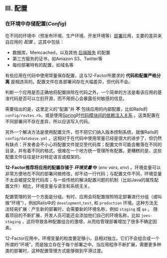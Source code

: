## III. 配置
### 在环境中存储配置(*Config*)

在不同的环境中（预发布环境、生产环境、开发环境等）[部署](/codebase)应用，主要的差异来自应用的 *配置* 。这其中包括：

* 数据库，Memcached，以及其他 [后端服务](/backing-services) 的配置
* 第三方服务的证书，如Amazon S3、Twitter等
* 每份部署特有的配置，如域名等

有些应用在代码中使用常量保存配置，这与12-Factor所要求的 **代码和配置严格分离** 是相违背的。配置文件在各部署间存在大幅差异，但代码不会。

判断一个应用是否正确地将配置排除在代码之外，一个简单的方法是看该应用的基准代码是否可以立刻开源，而不用担心会暴露任何敏感的信息。

需要指出的是，这里定义的"配置"并 **不** 包括应用的内部配置，比如Rails的 `config/routes.rb`，或是使用[Spring](http://www.springsource.org/)时[代码模块间的依赖注入关系](http://static.springsource.org/spring/docs/2.5.x/reference/beans.html) 。这类配置在不同部署间不存在差异，所以应该写入代码。

另外一个解决方法是使用配置文件，但不把它们纳入版本控制系统，就像Rails的 `config/database.yml` 。这相对于在代码中使用常量已经是很大的进步了，但仍然有缺点：开发者会不小心将配置文件提交至代码库；配置文件可能会散落在不同的目录，并有着不同的格式，很难在一个地方统一管理所有配置。更糟糕的是，这些配置文件往往是针对特定语言或框架的。

**12-Factor推荐将应用的配置存储于 *环境变量* 中** (*env vars*, *env*) 。环境变量可以非常方便地在不同的部署间做修改，却不动一行代码；与配置文件不同，环境变量不太会被提交至代码库；与一些传统的解决配置问题的机制（比如Java的属性配置文件）相比，环境变量与语言和系统无关。

配置管理的另一个方面是分组。有时，应用会将配置按照特定部署进行分组（或叫做“环境”），例如Rails中的 `development`,`test`, 和 `production` 环境。这种方法无法轻易扩展：产生新的部署时，会需要新的环境名称，例如 `staging` 或 `qa` 。 随着项目的不断扩展，开发人员可能还会添加他们自己的环境名称，比如 `joes-staging` ，这将导致各种配置组合的激增，从而给管理部署增加了很多不确定因素。

12-Factor应用中，环境变量的粒度要足够小，且相对独立。它们不会组合成一个所谓的“环境”，而是独立存在于每个部署之中。当应用程序不断扩展，需要更多种类的部署时，这种配置管理方式能够做到平滑过渡。